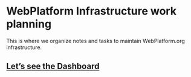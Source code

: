 # WebPlatform Infrastructure work planning

This is where we organize notes and tasks to maintain WebPlatform.org infrastructure.

## [Let’s see the Dashboard](https://huboard.com/webplatform/infrastructure-work/#/?repo=%5B%22infrastructure-work%22%5D)
